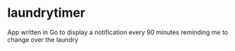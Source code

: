 # laundrytimer
App written in Go to display a notification every 90 minutes reminding me to change over the laundry
